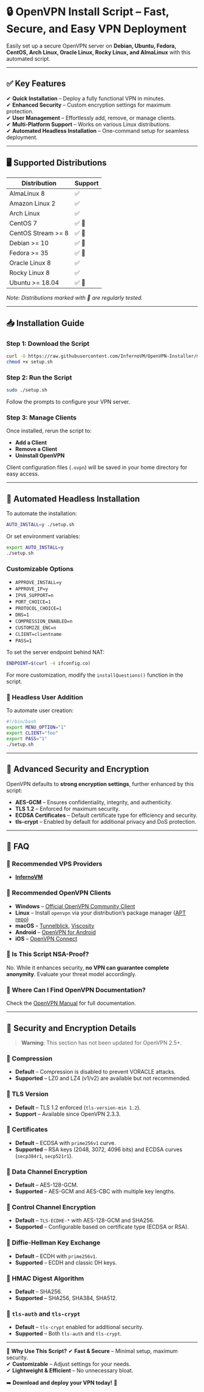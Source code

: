 # 🔒 OpenVPN Install Script – Fast, Secure, and Easy VPN Deployment

Easily set up a secure OpenVPN server on **Debian, Ubuntu, Fedora, CentOS, Arch Linux, Oracle Linux, Rocky Linux, and AlmaLinux** with this automated script.

---

## ✅ Key Features

✔ **Quick Installation** – Deploy a fully functional VPN in minutes.  
✔ **Enhanced Security** – Custom encryption settings for maximum protection.  
✔ **User Management** – Effortlessly add, remove, or manage clients.  
✔ **Multi-Platform Support** – Works on various Linux distributions.  
✔ **Automated Headless Installation** – One-command setup for seamless deployment.  

---

## 🖥️ Supported Distributions

| Distribution        | Support        |
| ------------------- | -------------- |
| AlmaLinux 8         | ✅             |
| Amazon Linux 2      | ✅             |
| Arch Linux          | ✅             |
| CentOS 7            | ✅ 🤖          |
| CentOS Stream >= 8  | ✅ 🤖          |
| Debian >= 10        | ✅ 🤖          |
| Fedora >= 35        | ✅ 🤖          |
| Oracle Linux 8      | ✅             |
| Rocky Linux 8       | ✅             |
| Ubuntu >= 18.04     | ✅ 🤖          |

*Note: Distributions marked with 🤖 are regularly tested.*

---

## 📥 Installation Guide

### Step 1: Download the Script

```bash
curl -O https://raw.githubusercontent.com/InfernoVM/OpenVPN-Installer/main/setup.sh
chmod +x setup.sh
```

### Step 2: Run the Script

```bash
sudo ./setup.sh
```

Follow the prompts to configure your VPN server.

### Step 3: Manage Clients

Once installed, rerun the script to:

- **Add a Client**
- **Remove a Client**
- **Uninstall OpenVPN**

Client configuration files (`.ovpn`) will be saved in your home directory for easy access.

---

## 🔄 Automated Headless Installation

To automate the installation:

```bash
AUTO_INSTALL=y ./setup.sh
```

Or set environment variables:

```bash
export AUTO_INSTALL=y
./setup.sh
```

### Customizable Options

- `APPROVE_INSTALL=y`  
- `APPROVE_IP=y`  
- `IPV6_SUPPORT=n`  
- `PORT_CHOICE=1`  
- `PROTOCOL_CHOICE=1`  
- `DNS=1`  
- `COMPRESSION_ENABLED=n`  
- `CUSTOMIZE_ENC=n`  
- `CLIENT=clientname`  
- `PASS=1`  

To set the server endpoint behind NAT:

```bash
ENDPOINT=$(curl -4 ifconfig.co)
```

For more customization, modify the `installQuestions()` function in the script.

### 📌 Headless User Addition

To automate user creation:

```bash
#!/bin/bash
export MENU_OPTION="1"
export CLIENT="foo"
export PASS="1"
./setup.sh
```

---

## 🔐 Advanced Security and Encryption

OpenVPN defaults to **strong encryption settings**, further enhanced by this script:

- **AES-GCM** – Ensures confidentiality, integrity, and authenticity.  
- **TLS 1.2** – Enforced for maximum security.  
- **ECDSA Certificates** – Default certificate type for efficiency and security.  
- **tls-crypt** – Enabled by default for additional privacy and DoS protection.  

---

## 🤔 FAQ

### 🔹 Recommended VPS Providers
- **[InfernoVM](https://infernovm.net)**

### 🔹 Recommended OpenVPN Clients

- **Windows** – [Official OpenVPN Community Client](https://openvpn.net/index.php/download/community-downloads.html)  
- **Linux** – Install `openvpn` via your distribution’s package manager ([APT repo](https://community.openvpn.net/openvpn/wiki/OpenvpnSoftwareRepos))  
- **macOS** – [Tunnelblick](https://tunnelblick.net/), [Viscosity](https://www.sparklabs.com/viscosity/)  
- **Android** – [OpenVPN for Android](https://play.google.com/store/apps/details?id=de.blinkt.openvpn)  
- **iOS** – [OpenVPN Connect](https://itunes.apple.com/us/app/openvpn-connect/id590379981)

### 🔹 Is This Script NSA-Proof?

No. While it enhances security, **no VPN can guarantee complete anonymity**. Evaluate your threat model accordingly.

### 🔹 Where Can I Find OpenVPN Documentation?

Check the [OpenVPN Manual](https://community.openvpn.net/openvpn/wiki/Openvpn24ManPage) for full documentation.

---

## 🔧 Security and Encryption Details

> **Warning**: This section has not been updated for OpenVPN 2.5+.

### 📌 Compression
- **Default** – Compression is disabled to prevent VORACLE attacks.  
- **Supported** – LZ0 and LZ4 (v1/v2) are available but not recommended.  

### 📌 TLS Version
- **Default** – TLS 1.2 enforced (`tls-version-min 1.2`).  
- **Support** – Available since OpenVPN 2.3.3.  

### 📌 Certificates
- **Default** – ECDSA with `prime256v1` curve.  
- **Supported** – RSA keys (2048, 3072, 4096 bits) and ECDSA curves (`secp384r1`, `secp521r1`).  

### 📌 Data Channel Encryption
- **Default** – AES-128-GCM.  
- **Supported** – AES-GCM and AES-CBC with multiple key lengths.  

### 📌 Control Channel Encryption
- **Default** – `TLS-ECDHE-*` with AES-128-GCM and SHA256.  
- **Supported** – Configurable based on certificate type (ECDSA or RSA).  

### 📌 Diffie-Hellman Key Exchange
- **Default** – ECDH with `prime256v1`.  
- **Supported** – ECDH and classic DH keys.  

### 📌 HMAC Digest Algorithm
- **Default** – SHA256.  
- **Supported** – SHA256, SHA384, SHA512.  

### 📌 `tls-auth` and `tls-crypt`
- **Default** – `tls-crypt` enabled for additional security.  
- **Supported** – Both `tls-auth` and `tls-crypt`.  

---

📌 **Why Use This Script?**
✔ **Fast & Secure** – Minimal setup, maximum security.  
✔ **Customizable** – Adjust settings for your needs.  
✔ **Lightweight & Efficient** – No unnecessary bloat.

➡️ **Download and deploy your VPN today!** 🚀

